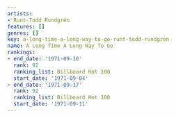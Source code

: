 ```yaml
---
artists:
- Runt-Todd Rundgren
features: []
genres: []
key: a-long-time-a-long-way-to-go-runt-todd-rundgren
name: A Long Time A Long Way To Go
rankings:
- end_date: '1971-09-10'
  rank: 92
  ranking_list: Billboard Hot 100
  start_date: '1971-09-04'
- end_date: '1971-09-17'
  rank: 92
  ranking_list: Billboard Hot 100
  start_date: '1971-09-11'
---
```


